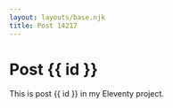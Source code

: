 ```yaml
---
layout: layouts/base.njk
title: Post 14217
---
```


# Post {{ id }}

This is post {{ id }} in my Eleventy project.
